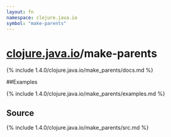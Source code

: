 ```yaml
---
layout: fn
namespace: clojure.java.io
symbol: "make-parents"
---
```


# [clojure.java.io](../)/make-parents

{% include 1.4.0/clojure.java.io/make_parents/docs.md %}

##Examples

{% include 1.4.0/clojure.java.io/make_parents/examples.md %}
## Source
{% include 1.4.0/clojure.java.io/make_parents/src.md %}

